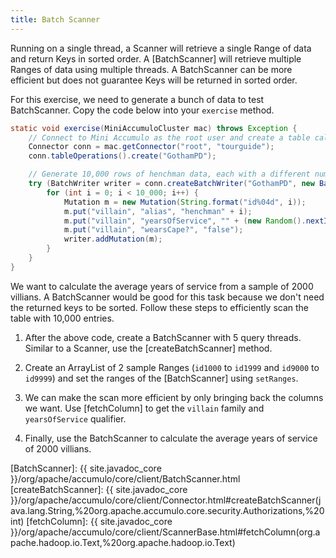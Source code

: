 ```yaml
---
title: Batch Scanner
---
```

Running on a single thread, a Scanner will retrieve a single Range of data and return Keys in sorted order. A [BatchScanner] 
will retrieve multiple Ranges of data using multiple threads.  A BatchScanner can be more efficient but does not guarantee Keys will be returned in sorted order.

For this exercise, we need to generate a bunch of data to test BatchScanner.  Copy the code below into your `exercise` method.
```java
static void exercise(MiniAccumuloCluster mac) throws Exception {
    // Connect to Mini Accumulo as the root user and create a table called "GothamPD".
    Connector conn = mac.getConnector("root", "tourguide");
    conn.tableOperations().create("GothamPD");

    // Generate 10,000 rows of henchman data, each with a different number yearsOfService
    try (BatchWriter writer = conn.createBatchWriter("GothamPD", new BatchWriterConfig())) {
        for (int i = 0; i < 10_000; i++) {
            Mutation m = new Mutation(String.format("id%04d", i));
            m.put("villain", "alias", "henchman" + i);
            m.put("villain", "yearsOfService", "" + (new Random().nextInt(50)));
            m.put("villain", "wearsCape?", "false");
            writer.addMutation(m);
        }
    }
}
```

We want to calculate the average years of service from a sample of 2000 villians. A BatchScanner would be good for this task because we
don't need the returned keys to be sorted. Follow these steps to efficiently scan the table with 10,000 entries.

1. After the above code, create a BatchScanner with 5 query threads.  Similar to a Scanner, use the [createBatchScanner] method.

2. Create an ArrayList of 2 sample Ranges (`id1000` to `id1999` and `id9000` to `id9999`) and set the ranges of the [BatchScanner] using `setRanges`.

3. We can make the scan more efficient by only bringing back the columns we want.  Use [fetchColumn] to get the `villain` family
and `yearsOfService` qualifier.

4. Finally, use the BatchScanner to calculate the average years of service of 2000 villians.

[BatchScanner]: {{ site.javadoc_core }}/org/apache/accumulo/core/client/BatchScanner.html
[createBatchScanner]: {{ site.javadoc_core }}/org/apache/accumulo/core/client/Connector.html#createBatchScanner(java.lang.String,%20org.apache.accumulo.core.security.Authorizations,%20int)
[fetchColumn]: {{ site.javadoc_core }}/org/apache/accumulo/core/client/ScannerBase.html#fetchColumn(org.apache.hadoop.io.Text,%20org.apache.hadoop.io.Text)

